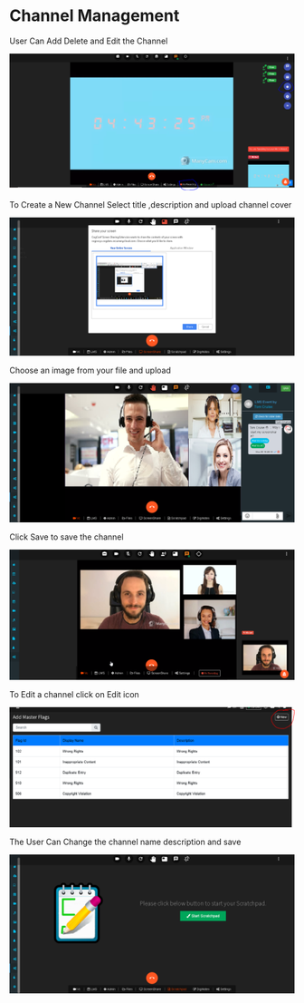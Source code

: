 # Channel Management

User Can Add Delete and Edit the Channel

![](../.gitbook/assets/image%20%28154%29.png)

To Create a New Channel Select title ,description and upload channel cover

![](../.gitbook/assets/image%20%28164%29.png)

Choose an image from your file and upload

![](../.gitbook/assets/image%20%28268%29.png)

Click Save to save the channel

![](../.gitbook/assets/image%20%2835%29.png)

To Edit a channel click on Edit icon

![](../.gitbook/assets/image%20%28215%29.png)

The User Can Change the channel name description and save

![](../.gitbook/assets/image%20%2851%29.png)


